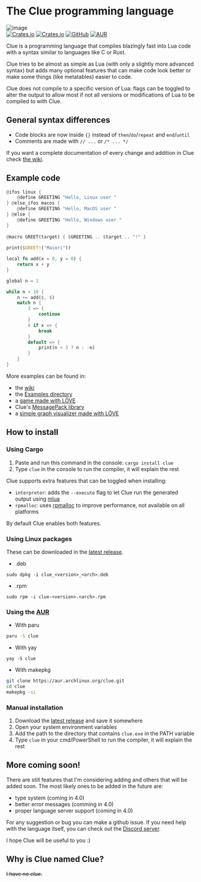 # The Clue programming language

![image](https://user-images.githubusercontent.com/87673997/156028540-7a94db51-dd90-4bc6-9718-96e056d24cab.png)  
[![Crates.io](https://img.shields.io/crates/v/clue?logo=rust&style=for-the-badge)](https://crates.io/crates/clue)
[![Crates.io](https://img.shields.io/crates/d/clue?logo=rust&style=for-the-badge)](https://crates.io/crates/clue)
[![GitHub](https://img.shields.io/github/v/release/ClueLang/Clue?logo=github&color=181717&display_name=release&include_prereleases&sort=semver&style=for-the-badge)](https://github.com/ClueLang/Clue)
[![AUR](https://img.shields.io/aur/version/clue?color=1793d1&logo=arch-linux&style=for-the-badge)](https://aur.archlinux.org/packages/clue/)

Clue is a programming language that compiles blazingly fast into Lua code with a syntax similar to languages like C or Rust.

Clue tries to be almost as simple as Lua (with only a slightly more advanced syntax) but adds many optional features that can make code look better or make some things (like metatables) easier to code.

Clue does not compile to a specific version of Lua: flags can be toggled to alter the output to allow most if not all versions or modifications of Lua to be compiled to with Clue.

## General syntax differences
- Code blocks are now inside `{}` instead of `then`/`do`/`repeat` and `end`/`until`
- Comments are made with `// ...` or `/* ... */`

If you want a complete documentation of every change and addition in Clue check [the wiki](https://github.com/ClueLang/Clue/wiki).

## Example code
```rs
@ifos linux {
	@define GREETING "Hello, Linux user "
} @else_ifos macos {
	@define GREETING "Hello, MacOS user "
} @else {
	@define GREETING "Hello, Windows user "
}
  
@macro GREET(target) { $GREETING .. $target .. "!" }
  
print($GREET!("Maiori"))

local fn add(x = 0, y = 0) {
    return x + y
}

global n = 1

while n < 10 {
    n += add($, $)
    match n {
        3 => {
            continue
        }
        4 if x => {
            break
        }
        default => {
            print(n < 3 ? n : -n)
        }
    }
}
```
More examples can be found in:
- the [wiki](https://github.com/ClueLang/Clue/wiki)
- the [Examples directory](https://github.com/ClueLang/Clue/tree/main/examples)
- a [game made with LÖVE](https://github.com/Maiori44/ip-please)
- Clue's [MessagePack library](https://github.com/Maiori44/msgpack-clue)
- a [simple graph visualizer made with LÖVE](https://github.com/ClueLang/Clue-example)

## How to install

### Using Cargo
1. Paste and run this command in the console: `cargo install clue`
2. Type `clue` in the console to run the compiler, it will explain the rest

Clue supports extra features that can be toggled when installing:
* `interpreter`: adds the `--execute` flag to let Clue run the generated output using [mlua](https://github.com/khvzak/mlua)
* `rpmalloc`: uses [rpmalloc](https://github.com/EmbarkStudios/rpmalloc-rs) to improve performance, not available on all platforms

By default Clue enables both features.

### Using Linux packages
These can be downloaded in the [latest release](https://github.com/ClueLang/Clue/releases/latest).
* .deb
```
sudo dpkg -i clue_<version>_<arch>.deb
```
* .rpm
```
sudo rpm -i clue-<version>.<arch>.rpm
```

### Using the [AUR](https://aur.archlinux.org/clue)
* With paru
```sh
paru -S clue
```
* With yay
```
yay -S clue
```
* With makepkg
```sh
git clone https://aur.archlinux.org/clue.git
cd clue
makepkg -si
```

### Manual installation
1. Download the [latest release](https://github.com/ClueLang/Clue/releases/latest) and save it somewhere
2. Open your system environment variables
3. Add the path to the directory that contains `clue.exe` in the PATH variable
4. Type `clue` in your cmd/PowerShell to run the compiler, it will explain the rest

## More coming soon!
There are still features that I'm considering adding and others that will be added soon.
The most likely ones to be added in the future are:
- type system (coming in 4.0)
- better error messages (comming in 4.0)
- proper language server support (coming in 4.0)

For any suggestion or bug you can make a github issue.
If you need help with the language itself, you can check out the [Discord server](https://discord.gg/EQsnWpqN3C).

I hope Clue will be useful to you :)

## Why is Clue named Clue?
~~I have no *clue*.~~
